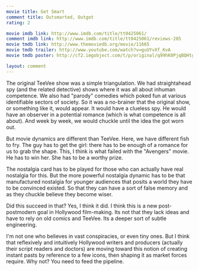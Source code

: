 ```yaml
---
movie title: Get Smart
comment title: Outsmarted, Outgot
rating: 2

movie imdb link: http://www.imdb.com/title/tt0425061/
comment imdb link: http://www.imdb.com/title/tt0425061/reviews-285
movie tmdb link: http://www.themoviedb.org/movie/11665
movie tmdb trailer: http://www.youtube.com/watch?v=guUYvXf_KvA
movie tmdb poster: http://cf2.imgobject.com/t/p/original/q99hK0PjqBQHtgHy8P690EBT0Wb.jpg

layout: comment
---
```


The original TeeVee show was a simple triangulation. We had straightahead spy (and the related detective) shows where it was all about inhuman competence. We also had "parody" comedies which poked fun at various identifiable sectors of society. So it was a no-brainer that the original show, or something like it, would appear. It would have a clueless spy. He would have an observer in a potential romance (which is what competence is all about). And week by week, we would chuckle until the idea the got worn out.

But movie dynamics are different than TeeVee. Here, we have different fish to fry. The guy has to get the girl: there has to be enough of a romance for us to grab the shape. This, I think is what failed with the "Avengers" movie. He has to win her. She has to be a worthy prize.

The nostalgia card has to be played for those who can actually have real nostalgia for this. But the more powerful nostalgia dynamic has to be that manufactured nostalgia for younger audiences that posits a world they have to be convinced existed. So that they can have a sort of false memory and as they chuckle believe they become wiser.

Did this succeed in that? Yes, I think it did. I think this is a new post-postmodern goal in Hollywood film-making. Its not that they lack ideas and have to rely on old comics and TeeVee. Its a deeper sort of subtle engineering.

I'm not one who believes in vast conspiracies, or even tiny ones. But I think that reflexively and intuitively Hollywood writers and producers (actually their script readers and doctors) are moving toward this notion of creating instant pasts by reference to a few icons, then shaping it as market forces require. Why not? You need to feed the pipeline.